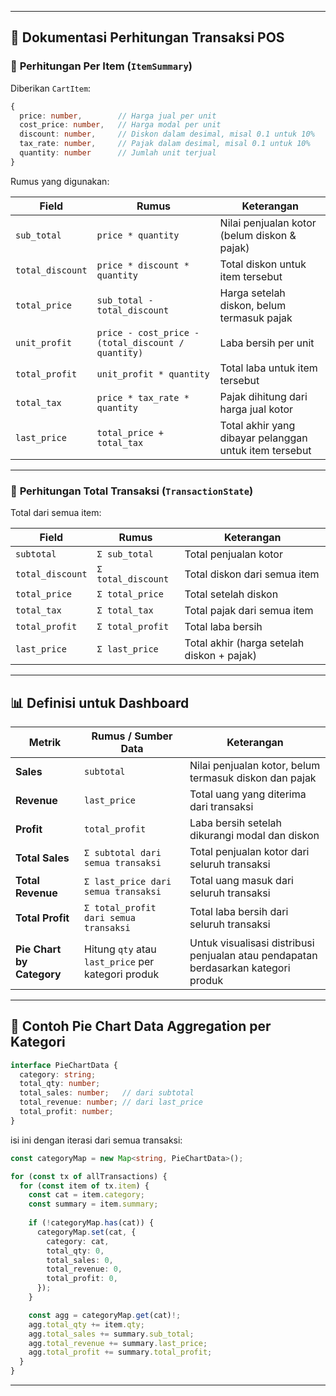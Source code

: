 
---

## 📘 **Dokumentasi Perhitungan Transaksi POS**

### 🔢 **Perhitungan Per Item (`ItemSummary`)**

Diberikan `CartItem`:

```ts
{
  price: number,        // Harga jual per unit
  cost_price: number,   // Harga modal per unit
  discount: number,     // Diskon dalam desimal, misal 0.1 untuk 10%
  tax_rate: number,     // Pajak dalam desimal, misal 0.1 untuk 10%
  quantity: number      // Jumlah unit terjual
}
```

Rumus yang digunakan:

| Field            | Rumus                                              | Keterangan                                             |
| ---------------- | -------------------------------------------------- | ------------------------------------------------------ |
| `sub_total`      | `price * quantity`                                 | Nilai penjualan kotor (belum diskon & pajak)           |
| `total_discount` | `price * discount * quantity`                      | Total diskon untuk item tersebut                       |
| `total_price`    | `sub_total - total_discount`                       | Harga setelah diskon, belum termasuk pajak             |
| `unit_profit`    | `price - cost_price - (total_discount / quantity)` | Laba bersih per unit                                   |
| `total_profit`   | `unit_profit * quantity`                           | Total laba untuk item tersebut                         |
| `total_tax`      | `price * tax_rate * quantity`                      | Pajak dihitung dari harga jual kotor                   |
| `last_price`     | `total_price + total_tax`                          | Total akhir yang dibayar pelanggan untuk item tersebut |

---

### 🧾 **Perhitungan Total Transaksi (`TransactionState`)**

Total dari semua item:

| Field            | Rumus              | Keterangan                                 |
| ---------------- | ------------------ | ------------------------------------------ |
| `subtotal`       | `Σ sub_total`      | Total penjualan kotor                      |
| `total_discount` | `Σ total_discount` | Total diskon dari semua item               |
| `total_price`    | `Σ total_price`    | Total setelah diskon                       |
| `total_tax`      | `Σ total_tax`      | Total pajak dari semua item                |
| `total_profit`   | `Σ total_profit`   | Total laba bersih                          |
| `last_price`     | `Σ last_price`     | Total akhir (harga setelah diskon + pajak) |

---

## 📊 **Definisi untuk Dashboard**

| Metrik                    | Rumus / Sumber Data                                | Keterangan                                                                         |
| ------------------------- | -------------------------------------------------- | ---------------------------------------------------------------------------------- |
| **Sales**                 | `subtotal`                                         | Nilai penjualan kotor, belum termasuk diskon dan pajak                             |
| **Revenue**               | `last_price`                                       | Total uang yang diterima dari transaksi                                            |
| **Profit**                | `total_profit`                                     | Laba bersih setelah dikurangi modal dan diskon                                     |
| **Total Sales**           | `Σ subtotal dari semua transaksi`                  | Total penjualan kotor dari seluruh transaksi                                       |
| **Total Revenue**         | `Σ last_price dari semua transaksi`                | Total uang masuk dari seluruh transaksi                                            |
| **Total Profit**          | `Σ total_profit dari semua transaksi`              | Total laba bersih dari seluruh transaksi                                           |
| **Pie Chart by Category** | Hitung `qty` atau `last_price` per kategori produk | Untuk visualisasi distribusi penjualan atau pendapatan berdasarkan kategori produk |

---

## 🧮 **Contoh Pie Chart Data Aggregation per Kategori**

```ts
interface PieChartData {
  category: string;
  total_qty: number;
  total_sales: number;   // dari subtotal
  total_revenue: number; // dari last_price
  total_profit: number;
}
```

isi ini dengan iterasi dari semua transaksi:

```ts
const categoryMap = new Map<string, PieChartData>();

for (const tx of allTransactions) {
  for (const item of tx.item) {
    const cat = item.category;
    const summary = item.summary;
    
    if (!categoryMap.has(cat)) {
      categoryMap.set(cat, {
        category: cat,
        total_qty: 0,
        total_sales: 0,
        total_revenue: 0,
        total_profit: 0,
      });
    }

    const agg = categoryMap.get(cat)!;
    agg.total_qty += item.qty;
    agg.total_sales += summary.sub_total;
    agg.total_revenue += summary.last_price;
    agg.total_profit += summary.total_profit;
  }
}
```

---
